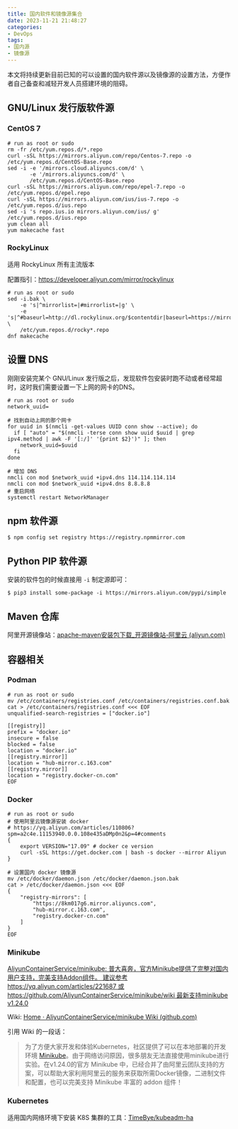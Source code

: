 ```yaml
---
title: 国内软件和镜像源集合
date: 2023-11-21 21:48:27
categories:
- DevOps
tags:
- 国内源
- 镜像源
---
```


本文将持续更新目前已知的可以设置的国内软件源以及镜像源的设置方法，方便作者自己备查和减轻开发人员搭建环境的阻碍。

## GNU/Linux 发行版软件源

### CentOS 7

```shell
# run as root or sudo
rm -fr /etc/yum.repos.d/*.repo
curl -sSL https://mirrors.aliyun.com/repo/Centos-7.repo -o /etc/yum.repos.d/CentOS-Base.repo
sed -i -e '/mirrors.cloud.aliyuncs.com/d' \
       -e '/mirrors.aliyuncs.com/d' \
       /etc/yum.repos.d/CentOS-Base.repo
curl -sSL https://mirrors.aliyun.com/repo/epel-7.repo -o /etc/yum.repos.d/epel.repo
curl -sSL https://mirrors.aliyun.com/ius/ius-7.repo -o /etc/yum.repos.d/ius.repo
sed -i 's repo.ius.io mirrors.aliyun.com/ius/ g' /etc/yum.repos.d/ius.repo
yum clean all
yum makecache fast
```

<!-- more -->

### RockyLinux

适用 RockyLinux 所有主流版本

配置指引：https://developer.aliyun.com/mirror/rockylinux

```shell
# run as root or sudo
sed -i.bak \
    -e 's|^mirrorlist=|#mirrorlist=|g' \
    -e 's|^#baseurl=http://dl.rockylinux.org/$contentdir|baseurl=https://mirrors.aliyun.com/rockylinux|g' \
    /etc/yum.repos.d/rocky*.repo
dnf makecache
```

## 设置 DNS

刚刚安装完某个 GNU/Linux 发行版之后，发现软件包安装时跑不动或者经常超时，这时我们需要设置一下上网的网卡的DNS。

```shell
# run as root or sudo
network_uuid=

# 找到自动上网的那个网卡
for uuid in $(nmcli -get-values UUID conn show --active); do
  if [ "auto" = "$(nmcli -terse conn show uuid $uuid | grep ipv4.method | awk -F '[:/]' '{print $2}')" ]; then
    network_uuid=$uuid
  fi
done

# 增加 DNS
nmcli con mod $network_uuid +ipv4.dns 114.114.114.114
nmcli con mod $network_uuid +ipv4.dns 8.8.8.8
# 重启网络
systemctl restart NetworkManager
```

## npm 软件源

```shell
$ npm config set registry https://registry.npmmirror.com
```

## Python PIP 软件源

安装的软件包的时候直接用 `-i` 制定源即可：

```shell
$ pip3 install some-package -i https://mirrors.aliyun.com/pypi/simple
```

## Maven 仓库

阿里开源镜像站：[apache-maven安装包下载_开源镜像站-阿里云 (aliyun.com)](https://mirrors.aliyun.com/apache/maven/)

## 容器相关

### Podman

```shell
# run as root or sudo
mv /etc/containers/registries.conf /etc/containers/registries.conf.bak
cat > /etc/containers/registries.conf <<< EOF
unqualified-search-registries = ["docker.io"]

[[registry]]
prefix = "docker.io"
insecure = false
blocked = false
location = "docker.io"
[[registry.mirror]]
location = "hub-mirror.c.163.com"
[[registry.mirror]]
location = "registry.docker-cn.com"
EOF
```

### Docker

```shell
# run as root or sudo
# 使用阿里云镜像源安装 docker
# https://yq.aliyun.com/articles/110806?spm=a2c4e.11153940.0.0.108e435aDMp0n2&p=4#comments
{
	export VERSION="17.09" # docker ce version
	curl -sSL https://get.docker.com | bash -s docker --mirror Aliyun	
}

# 设置国内 docker 镜像源
mv /etc/docker/daemon.json /etc/docker/daemon.json.bak
cat > /etc/docker/daemon.json <<< EOF
{
    "registry-mirrors": [
        "https://8km017g6.mirror.aliyuncs.com",
        "hub-mirror.c.163.com",
        "registry.docker-cn.com"
    ]
}
EOF
```

### Minikube

[AliyunContainerService/minikube: 普大喜奔，官方Minikube提供了完整对国内用户支持，完美支持Addon组件。 建议参考 https://yq.aliyun.com/articles/221687 或 https://github.com/AliyunContainerService/minikube/wiki 最新支持minikube v1.24.0](https://github.com/AliyunContainerService/minikube)

Wiki: [Home · AliyunContainerService/minikube Wiki (github.com)](https://github.com/AliyunContainerService/minikube/wiki)

引用 Wiki 的一段话：

> 为了方便大家开发和体验Kubernetes，社区提供了可以在本地部署的开发环境 [Minikube](https://github.com/kubernetes/minikube)。由于网络访问原因，很多朋友无法直接使用minikube进行实验。在v1.24.0的官方 Minikube 中，已经合并了由阿里云团队支持的方案，可以帮助大家利用阿里云的服务来获取所需Docker镜像，二进制文件和配置，也可以完美支持 Minikube 丰富的 addon 组件！

### Kubernetes

适用国内网络环境下安装 K8S 集群的工具：[TimeBye/kubeadm-ha](https://github.com/TimeBye/kubeadm-ha)



















